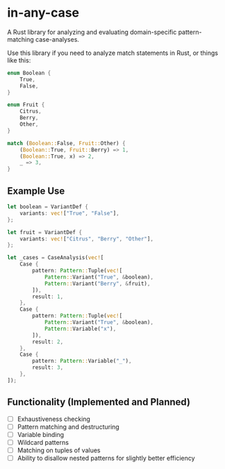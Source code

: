 # in-any-case

A Rust library for analyzing and evaluating domain-specific pattern-matching case-analyses.

Use this library if you need to analyze match statements in Rust, or things like this:

```rust
enum Boolean {
    True,
    False,
}

enum Fruit {
    Citrus,
    Berry,
    Other,
}

match (Boolean::False, Fruit::Other) {
    (Boolean::True, Fruit::Berry) => 1,
    (Boolean::True, x) => 2,
    _ => 3,
}
```

## Example Use

```rust
let boolean = VariantDef {
    variants: vec!["True", "False"],
};

let fruit = VariantDef {
    variants: vec!["Citrus", "Berry", "Other"],
};

let _cases = CaseAnalysis(vec![
    Case {
        pattern: Pattern::Tuple(vec![
            Pattern::Variant("True", &boolean),
            Pattern::Variant("Berry", &fruit),
        ]),
        result: 1,
    },
    Case {
        pattern: Pattern::Tuple(vec![
            Pattern::Variant("True", &boolean),
            Pattern::Variable("x"),
        ]),
        result: 2,
    },
    Case {
        pattern: Pattern::Variable("_"),
        result: 3,
    },
]);
```

## Functionality (Implemented and Planned)

- [ ] Exhaustiveness checking
- [ ] Pattern matching and destructuring
- [ ] Variable binding
- [ ] Wildcard patterns
- [ ] Matching on tuples of values
- [ ] Ability to disallow nested patterns for slightly better efficiency
